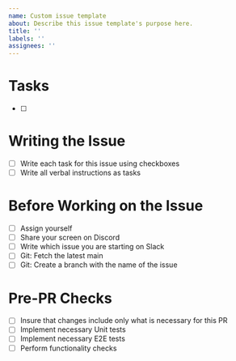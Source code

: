 ```yaml
---
name: Custom issue template
about: Describe this issue template's purpose here.
title: ''
labels: ''
assignees: ''
---
```


# Tasks

- [ ]

# Writing the Issue

- [ ] Write each task for this issue using checkboxes
- [ ] Write all verbal instructions as tasks

# Before Working on the Issue

- [ ] Assign yourself
- [ ] Share your screen on Discord
- [ ] Write which issue you are starting on Slack
- [ ] Git: Fetch the latest main
- [ ] Git: Create a branch with the name of the issue

# Pre-PR Checks

- [ ] Insure that changes include only what is necessary for this PR
- [ ] Implement necessary Unit tests
- [ ] Implement necessary E2E tests
- [ ] Perform functionality checks
